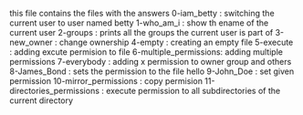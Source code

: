 this file contains the files with the answers
0-iam_betty : switching the current user to user named betty
1-who_am_i : show th ename of the current user
2-groups : prints all the groups the current user is part of
3-new_owner : change ownership
4-empty : creating an empty file
5-execute : adding excute permision to file
6-multiple_permissions: adding multiple permissions
7-everybody : adding x permission to owner group and others
8-James_Bond : sets the permission to the file hello
9-John_Doe : set given permission
10-mirror_permissions : copy permision 
11-directories_permissions :  execute permission to all subdirectories of the current directory 
